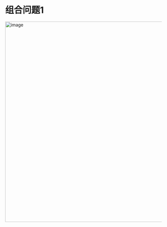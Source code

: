 # 组合问题1
<img width="647" alt="image" src="https://github.com/user-attachments/assets/ea181e87-2204-4849-afc7-bc7e1038e7d5"><rd>
